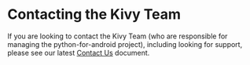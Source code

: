 # Contacting the Kivy Team

If you are looking to contact the Kivy Team (who are responsible for managing
the python-for-android project), including looking for support, please see our
latest [Contact Us](https://github.com/Hirayanagi-Kyoga/python-for-android/kivy/blob/master/CONTACT.md) 
document.
